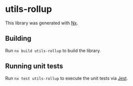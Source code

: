 # utils-rollup

This library was generated with [Nx](https://nx.dev).

## Building

Run `nx build utils-rollup` to build the library.

## Running unit tests

Run `nx test utils-rollup` to execute the unit tests via [Jest](https://jestjs.io).
